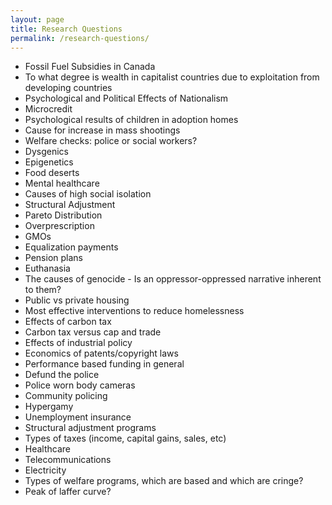 ```yaml
---
layout: page
title: Research Questions
permalink: /research-questions/
---
```


* Fossil Fuel Subsidies in Canada
* To what degree is wealth in capitalist countries due to exploitation from developing countries
* Psychological and Political Effects of Nationalism
* Microcredit
* Psychological results of children in adoption homes
* Cause for increase in mass shootings
* Welfare checks: police or social workers?
* Dysgenics
* Epigenetics
* Food deserts
* Mental healthcare
* Causes of high social isolation
* Structural Adjustment
* Pareto Distribution
* Overprescription
* GMOs
* Equalization payments
* Pension plans
* Euthanasia
* The causes of genocide - Is an oppressor-oppressed narrative inherent to them?
* Public vs private housing
* Most effective interventions to reduce homelessness
* Effects of carbon tax
* Carbon tax versus cap and trade
* Effects of industrial policy
* Economics of patents/copyright laws
* Performance based funding in general
* Defund the police
* Police worn body cameras
* Community policing
* Hypergamy
* Unemployment insurance
* Structural adjustment programs
* Types of taxes (income, capital gains, sales, etc)
* Healthcare
* Telecommunications
* Electricity
* Types of welfare programs, which are based and which are cringe?
* Peak of laffer curve?
